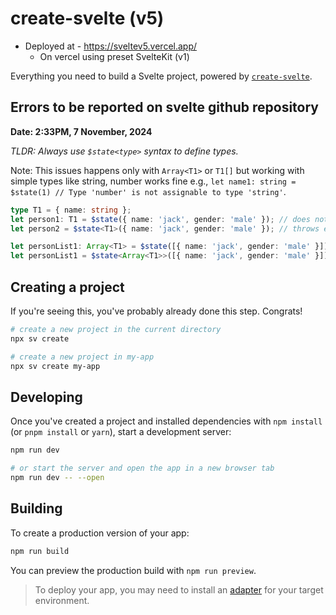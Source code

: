 # create-svelte (v5)

- Deployed at - https://sveltev5.vercel.app/
  - On vercel using preset SvelteKit (v1)

Everything you need to build a Svelte project, powered by [`create-svelte`](https://github.com/sveltejs/kit/tree/main/packages/create-svelte).

## Errors to be reported on svelte github repository

**Date: 2:33PM, 7 November, 2024**

_TLDR: Always use `$state<type>` syntax to define types._

Note: This issues happens only with `Array<T1>` or `T1[]` but working with simple types like string, number works fine e.g., `let name1: string = $state(1) // Type 'number' is not assignable to type 'string'`.

```ts
type T1 = { name: string };
let person1: T1 = $state({ name: 'jack', gender: 'male' }); // does not throw error
let person2 = $state<T1>({ name: 'jack', gender: 'male' }); // throws error - "'gender' does not exist in type 'T1'"

let personList1: Array<T1> = $state([{ name: 'jack', gender: 'male' }]); // does not throw error
let personList1 = $state<Array<T1>>([{ name: 'jack', gender: 'male' }]); // throws error - "'gender' does not exist in type 'T1'"
```

## Creating a project

If you're seeing this, you've probably already done this step. Congrats!

```bash
# create a new project in the current directory
npx sv create

# create a new project in my-app
npx sv create my-app
```

## Developing

Once you've created a project and installed dependencies with `npm install` (or `pnpm install` or `yarn`), start a development server:

```bash
npm run dev

# or start the server and open the app in a new browser tab
npm run dev -- --open
```

## Building

To create a production version of your app:

```bash
npm run build
```

You can preview the production build with `npm run preview`.

> To deploy your app, you may need to install an [adapter](https://svelte.dev/docs/kit/adapters) for your target environment.

